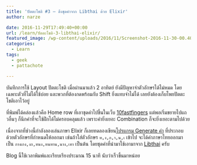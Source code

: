 ```yaml
---
title: 'ปัตตะโชติ #3 – ดึงชุดคำจาก Libthai ด้วย Elixir'
author: narze

date: 2016-11-29T17:49:40+00:00
url: /learn/ปัตตะโชติ-3-libthai-elixir/
featured_image: /wp-content/uploads/2016/11/Screenshot-2016-11-30-00.40.34-825x510.png
categories:
  - Learn
tags:
  - geek
  - pattachote

---
```

บันทึกการใช้ Layout ปัตตะโชติ เมื่อผ่านมาแล้ว 2 อาทิตย์ ยังมีปัญหาจำตัวอักษรได้ไม่หมด โดยเฉพาะตัวที่ไม่ได้ใช้บ่อย และพวกที่ต้องกดพร้อมกับ Shift ยิ่งแทบจำไม่ได้ เลยยังต้องเก็บโพยปัตตะโชติเอาไว้อยู่

ที่พิมพ์ได้คล่องแล้วคือ Home row ที่เอาชุดคำไปขึ้นในเว็บ [10fastfingers][1] แต่พอเริ่มขยายไปแถวอื่นๆ ก็นึกคำที่จะใช้ฝึกได้ไม่ครอบคลุมแล้ว เพราะคำยิ่งเยอะ Combination ก็จะยิ่งเยอะตามไปด้วย

เนื่องจากที่ช่วงนี้กำลังลองเล่นภาษา Elixir ก็เลยทดลองเขียน[โปรแกรม Generate คำ][2] ที่ประกอบด้วยตัวอักษรที่กำหนดให้ออกมา เช่นถ้าใส่ตัวอักษร `ท,ง,ก,า,น,เ` เข้าไป จะได้คำภาษาไทยออกมา เป็น `กางเกง,งก,ทนง,ทนทาน,นาง,เทา` เป็นต้น โดยชุดคำที่นำมาใช้เอามาจาก [Libthai][3] ครับ

Blog นี้ใช้เวลาพิมพ์และเรียบเรียงประมาณ 15 นาที นับว่าเร็วขึ้นมาหน่อย

 [1]: https://10fastfingers.com/text/85665-Pattachote-Home-Row-ท-ง-ก-า-น-เ-ไ-ข
 [2]: https://gist.github.com/narze/942ddbeaada619c7e3a91f1af7a741ca
 [3]: https://github.com/tlwg/libthai/tree/master/data
